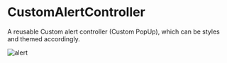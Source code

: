 # CustomAlertController
A reusable Custom alert controller (Custom PopUp), which can be styles and themed accordingly.

![alert](https://user-images.githubusercontent.com/6782228/76002334-be937a00-5f06-11ea-834a-5053e738acb4.gif)
